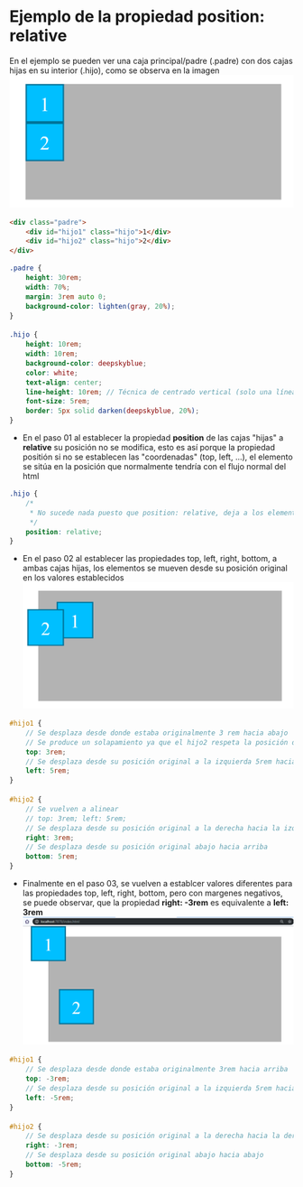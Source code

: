 # Ejemplo de la propiedad **position: relative**
En el ejemplo se pueden ver una caja principal/padre (.padre) con dos cajas hijas en su interior (.hijo), como se observa en la imagen ![01-state](./doc/img/01-state.png)
```html
<div class="padre">
    <div id="hijo1" class="hijo">1</div>
    <div id="hijo2" class="hijo">2</div>
</div>
```
```scss
.padre {
    height: 30rem;
    width: 70%;
    margin: 3rem auto 0;
    background-color: lighten(gray, 20%);
}

.hijo {
    height: 10rem;
    width: 10rem;
    background-color: deepskyblue;
    color: white;
    text-align: center;
    line-height: 10rem; // Técnica de centrado vertical (solo una línea)
    font-size: 5rem; 
    border: 5px solid darken(deepskyblue, 20%);
}
```
- En el paso 01 al establecer la propiedad **position** de las cajas "hijas" a **relative** su posición no se modifica, esto es así porque la propiedad positión si no se establecen las "coordenadas" (top, left, ...), el elemento se sitúa en la posición que normalmente tendría con el flujo normal del html
```scss
.hijo {
    /* 
     * No sucede nada puesto que position: relative, deja a los elementos en su posición original
     */
    position: relative; 
}
```

- En el paso 02 al establecer las propiedades top, left, right, bottom, a ambas cajas hijas, los elementos se mueven desde su posición original en los valores establecidos
![02-state](./doc/img/02-state.png)
```scss
#hijo1 {
    // Se desplaza desde donde estaba originalmente 3 rem hacia abajo
    // Se produce un solapamiento ya que el hijo2 respeta la posición de hijo1 original
    top: 3rem; 
    // Se desplaza desde su posición original a la izquierda 5rem hacia la derecha
    left: 5rem; 
}

#hijo2 {
    // Se vuelven a alinear
    // top: 3rem; left: 5rem;
    // Se desplaza desde su posición original a la derecha hacia la izquierda
    right: 3rem;  
    // Se desplaza desde su posición original abajo hacia arriba
    bottom: 5rem; 
}
```

- Finalmente en el paso 03, se vuelven a establcer valores diferentes para las propiedades top, left, right, bottom, pero con margenes negativos, se puede observar, que la propiedad **right: -3rem** es equivalente a **left: 3rem**
![02-state](./doc/img/03-state.png)
```scss
#hijo1 {
    // Se desplaza desde donde estaba originalmente 3rem hacia arriba
    top: -3rem; 
    // Se desplaza desde su posición original a la izquierda 5rem hacia la izquierda
    left: -5rem; 
}

#hijo2 {
    // Se desplaza desde su posición original a la derecha hacia la derecha 
    right: -3rem; 
    // Se desplaza desde su posición original abajo hacia abajo 
    bottom: -5rem; 
}
```


